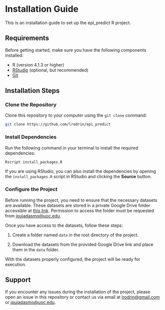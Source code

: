 # Installation Guide

This is an installation guide to set up the epi_predict R project. 

## Requirements

Before getting started, make sure you have the following components installed:

- R (version 4.1.3 or higher)
- [RStudio](https://www.rstudio.com/) (optional, but recommended)
- [Git](https://git-scm.com/downloads)

## Installation Steps

### Clone the Repository

Clone this repository to your computer using the `git clone` command:

```bash
git clone https://github.com/lrodrin/epi_predict
```

### Install Dependencies

Run the following command in your terminal to install the required dependencies:

```bash
Rscript install_packages.R
```

If you are using RStudio, you can also install the dependencies by opening the `install_packages.R` script in RStudio and clicking the **Source** button.

### Configure the Project

Before running the project, you need to ensure that the necessary datasets are available. These datasets are stored in a private Google Drive folder accessible at [this link](https://drive.google.com/drive/folders/1PQ_0qZRyXoPgn_hAAbbpCNcjmfXLsH69?usp=sharing). Permission to access the folder must be requested from [jpujadasmo@uoc.edu](mailto:jpujadasmo@uoc.edu).

Once you have access to the datasets, follow these steps:

1. Create a folder named `data` in the root directory of the project.

2. Download the datasets from the provided Google Drive link and place them in the `data` folder.

With the datasets properly configured, the project will be ready for execution.

## Support

If you encounter any issues during the installation of the project, please open an issue in this repository or contact us via email at [lrodrin@gmail.com](mailto:lrodrin@gmail.com) or [jpujadasmo@uoc.edu](mailto:jpujadasmo@uoc.edu).
